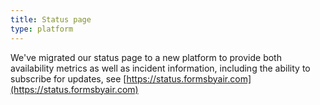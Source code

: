 ```yaml
---
title: Status page
type: platform
---
```


We've migrated our status page to a new platform to provide both availability metrics as well as incident information, including the ability to subscribe for updates, see [https://status.formsbyair.com](https://status.formsbyair.com)
